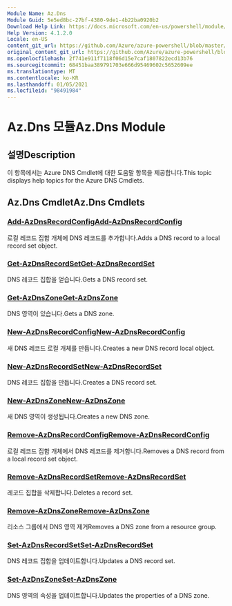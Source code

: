 ```yaml
---
Module Name: Az.Dns
Module Guid: 5e5ed8bc-27bf-4380-9de1-4b22ba0920b2
Download Help Link: https://docs.microsoft.com/en-us/powershell/module/az.dns
Help Version: 4.1.2.0
Locale: en-US
content_git_url: https://github.com/Azure/azure-powershell/blob/master/src/Dns/Dns/help/Az.DNS.md
original_content_git_url: https://github.com/Azure/azure-powershell/blob/master/src/Dns/Dns/help/Az.DNS.md
ms.openlocfilehash: 2f741e911f7118f06d15e7caf1807822ecd13b76
ms.sourcegitcommit: 68451baa389791703e666d95469602c5652609ee
ms.translationtype: MT
ms.contentlocale: ko-KR
ms.lasthandoff: 01/05/2021
ms.locfileid: "98491984"
---
```

# <span data-ttu-id="5acae-101">Az.Dns 모듈</span><span class="sxs-lookup"><span data-stu-id="5acae-101">Az.Dns Module</span></span>
## <span data-ttu-id="5acae-102">설명</span><span class="sxs-lookup"><span data-stu-id="5acae-102">Description</span></span>
<span data-ttu-id="5acae-103">이 항목에서는 Azure DNS Cmdlet에 대한 도움말 항목을 제공합니다.</span><span class="sxs-lookup"><span data-stu-id="5acae-103">This topic displays help topics for the Azure DNS Cmdlets.</span></span>

## <span data-ttu-id="5acae-104">Az.Dns Cmdlet</span><span class="sxs-lookup"><span data-stu-id="5acae-104">Az.Dns Cmdlets</span></span>
### [<span data-ttu-id="5acae-105">Add-AzDnsRecordConfig</span><span class="sxs-lookup"><span data-stu-id="5acae-105">Add-AzDnsRecordConfig</span></span>](Add-AzDnsRecordConfig.md)
<span data-ttu-id="5acae-106">로컬 레코드 집합 개체에 DNS 레코드를 추가합니다.</span><span class="sxs-lookup"><span data-stu-id="5acae-106">Adds a DNS record to a local record set object.</span></span>

### [<span data-ttu-id="5acae-107">Get-AzDnsRecordSet</span><span class="sxs-lookup"><span data-stu-id="5acae-107">Get-AzDnsRecordSet</span></span>](Get-AzDnsRecordSet.md)
<span data-ttu-id="5acae-108">DNS 레코드 집합을 얻습니다.</span><span class="sxs-lookup"><span data-stu-id="5acae-108">Gets a DNS record set.</span></span>

### [<span data-ttu-id="5acae-109">Get-AzDnsZone</span><span class="sxs-lookup"><span data-stu-id="5acae-109">Get-AzDnsZone</span></span>](Get-AzDnsZone.md)
<span data-ttu-id="5acae-110">DNS 영역이 있습니다.</span><span class="sxs-lookup"><span data-stu-id="5acae-110">Gets a DNS zone.</span></span>

### [<span data-ttu-id="5acae-111">New-AzDnsRecordConfig</span><span class="sxs-lookup"><span data-stu-id="5acae-111">New-AzDnsRecordConfig</span></span>](New-AzDnsRecordConfig.md)
<span data-ttu-id="5acae-112">새 DNS 레코드 로컬 개체를 만듭니다.</span><span class="sxs-lookup"><span data-stu-id="5acae-112">Creates a new DNS record local object.</span></span>

### [<span data-ttu-id="5acae-113">New-AzDnsRecordSet</span><span class="sxs-lookup"><span data-stu-id="5acae-113">New-AzDnsRecordSet</span></span>](New-AzDnsRecordSet.md)
<span data-ttu-id="5acae-114">DNS 레코드 집합을 만듭니다.</span><span class="sxs-lookup"><span data-stu-id="5acae-114">Creates a DNS record set.</span></span>

### [<span data-ttu-id="5acae-115">New-AzDnsZone</span><span class="sxs-lookup"><span data-stu-id="5acae-115">New-AzDnsZone</span></span>](New-AzDnsZone.md)
<span data-ttu-id="5acae-116">새 DNS 영역이 생성됩니다.</span><span class="sxs-lookup"><span data-stu-id="5acae-116">Creates a new DNS zone.</span></span>

### [<span data-ttu-id="5acae-117">Remove-AzDnsRecordConfig</span><span class="sxs-lookup"><span data-stu-id="5acae-117">Remove-AzDnsRecordConfig</span></span>](Remove-AzDnsRecordConfig.md)
<span data-ttu-id="5acae-118">로컬 레코드 집합 개체에서 DNS 레코드를 제거합니다.</span><span class="sxs-lookup"><span data-stu-id="5acae-118">Removes a DNS record from a local record set object.</span></span>

### [<span data-ttu-id="5acae-119">Remove-AzDnsRecordSet</span><span class="sxs-lookup"><span data-stu-id="5acae-119">Remove-AzDnsRecordSet</span></span>](Remove-AzDnsRecordSet.md)
<span data-ttu-id="5acae-120">레코드 집합을 삭제합니다.</span><span class="sxs-lookup"><span data-stu-id="5acae-120">Deletes a record set.</span></span>

### [<span data-ttu-id="5acae-121">Remove-AzDnsZone</span><span class="sxs-lookup"><span data-stu-id="5acae-121">Remove-AzDnsZone</span></span>](Remove-AzDnsZone.md)
<span data-ttu-id="5acae-122">리소스 그룹에서 DNS 영역 제거</span><span class="sxs-lookup"><span data-stu-id="5acae-122">Removes a DNS zone from a resource group.</span></span>

### [<span data-ttu-id="5acae-123">Set-AzDnsRecordSet</span><span class="sxs-lookup"><span data-stu-id="5acae-123">Set-AzDnsRecordSet</span></span>](Set-AzDnsRecordSet.md)
<span data-ttu-id="5acae-124">DNS 레코드 집합을 업데이트합니다.</span><span class="sxs-lookup"><span data-stu-id="5acae-124">Updates a DNS record set.</span></span>

### [<span data-ttu-id="5acae-125">Set-AzDnsZone</span><span class="sxs-lookup"><span data-stu-id="5acae-125">Set-AzDnsZone</span></span>](Set-AzDnsZone.md)
<span data-ttu-id="5acae-126">DNS 영역의 속성을 업데이트합니다.</span><span class="sxs-lookup"><span data-stu-id="5acae-126">Updates the properties of a DNS zone.</span></span>

